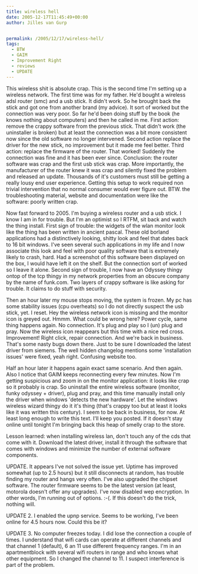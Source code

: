 ```yaml
---
title: wireless hell
date: 2005-12-17T11:45:49+00:00
author: Jilles van Gurp


permalink: /2005/12/17/wireless-hell/
tags:
  - BTW
  - GAIM
  - Improvement Right
  - reviews
  - UPDATE
---
```

This wireless shit is absolute crap. This is the second time I'm setting up a wireless network. The first time was for my father. He'd bought a wireless adsl router (smc) and a usb stick. It didn't work. So he brought back the stick and got one from another brand (my advice). It sort of worked but the connection was very poor. So far he'd been doing stuff by the book (he knows nothing about computers) and then he called in me. First action: remove the crappy software from the previous stick. That didn't work (the uninstaller is broken) but at least the connection was a bit more consistent now since the old software no longer intervened. Second action replace the driver for the new stick, no improvement but it made me feel better. Third action: replace the firmware of the router. That worked! Suddenly the connection was fine and it has been ever since. Conclusion: the router software was crap and the first usb stick was crap. More importantly, the manufacturer of the router knew it was crap and silently fixed the problem and released an update. Thousands of it's customers must still be getting a really lousy end user experience. Getting this setup to work required non trivial intervention that no normal consumer would ever figure out. BTW. the troubleshooting material, website and documentation were like the software: poorly written crap.

Now fast forward to 2005. I'm buying a wireless router and a usb stick. I know I am in for trouble. But I'm an optimist so I RTFM, sit back and watch the thing install. First sign of trouble: the widgets of the wlan monitor look like the thing has been written in ancient pascal. These old borland applications had a distinctively looking, shitty look and feel that dates back to 16 bit windows. I've seen several such applications in my life and I now associate this look and feel with poor quality software that is extremely likely to crash, hard. Had a screenshot of this software been displayed on the box, I would have left it on the shelf. But the connection sort of worked so I leave it alone. Second sign of trouble, I now have an Odyssey thingy ontop of the tcp thingy in my network properties from an obscure company by the name of funk.com. Two layers of crappy software is like asking for trouble. It claims to do stuff with security.

Then an hour later my mouse stops moving, the system is frozen. My pc has some stability issues (cpu overheats) so I do not directly suspect the usb stick, yet. I reset. Hey the wireless network icon is missing and the monitor icon is greyed out. Hmmm. What could be wrong here? Power cycle, same thing happens again. No connection. It's plug and play so I (un) plug and pray. Now the wireless icon reappears but this time with a nice red cross. Improvement! Right click, repair connection. And we're back in business. That's some nasty bugs down there. Just to be sure I downloaded the latest driver from siemens. The well hidden changelog mentions some 'installation issues' were fixed, yeah right. Confusing website too.

Half an hour later it happens again exact same scenario. And then again. Also I notice that GAIM keeps reconnecting every few minutes. Now I'm getting suspicious and zoom in on the monitor application: it looks like crap so it probably is crap. So uninstall the entire wireless software (monitor, funky odyssey + driver), plug and pray, and this time manually install only the driver when windows 'detects the new hardware'. Let the windows wireless wizard thingy do it it's thing (that's crappy too but at least it looks like it was written this century). I seem to be back in business, for now. At least long enough to write this text. I'll keep you posted. If it doesn't stay online until tonight I'm bringing back this heap of smelly crap to the store.

Lesson learned: when installing wireless lan, don't touch any of the cds that come with it. Download the latest driver, install it through the software that comes with windows and minimize the number of external software components.

UPDATE. It appears I've not solved the issue yet. Uptime has improved somewhat (up to 2.5 hours) but it still disconnects at random, has trouble finding my router and hangs very often. I've also upgraded the chipset software. The router firmware seems to be the latest version (at least, motorola doesn't offer any upgrades). I've now disabled wep encryption. In other words, I'm running out of options.  :-(. If this doesn't do the trick, nothing will.

UPDATE 2. I enabled the upnp service. Seems to be working, I've been online for 4.5 hours now. Could this be it?

UPDATE 3. No computer freezes today. I did lose the connection a couple of times. I understand that wifi cards can operate at different channels and that channel 1 (default), 6 an 11 use different frequency ranges. I'm in an apartmentblock with several wifi routers in range and who knows what other equipment. So I changed the channel to 11. I suspect interference is part of the problem.
